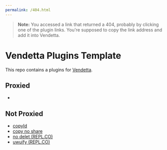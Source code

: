 ```yaml
---
permalink: /404.html
---
```

> **Note:** You accessed a link that returned a 404, probably by clicking one of the plugin links. You're supposed to copy the link address and add it into Vendetta.

# Vendetta Plugins Template
This repo contains a plugins for [Vendetta](https://github.com/vendetta-mod/Vendetta).

## Proxied
- 

## Not Proxied
- [copyId](https://Angelix1.github.io/V9_vendetta/copyId)
- [copy no share](https://Angelix1.github.io/V9_vendetta/copy-no-share)
- [no delet (REPL.CO)](https://c.coder9715.repl.co/plugin/nodelet)
- [uwuify (REPL.CO)](https://c.coder9715.repl.co/plugin/uwuify)
